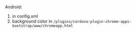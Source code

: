 Android:
  1. <preference name="orientation" value="portrait" /> in config.xml
  2. background color in `/plugins/cordova-plugin-chrome-apps-bootstrap/www/chromeapp.html`
